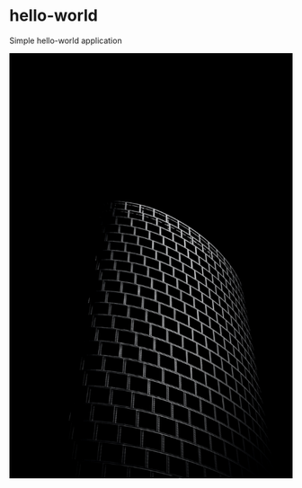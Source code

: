 # hello-world
Simple hello-world application

![features](https://github.com/amageswaran/hello-world/blob/master/photo.jpg)
